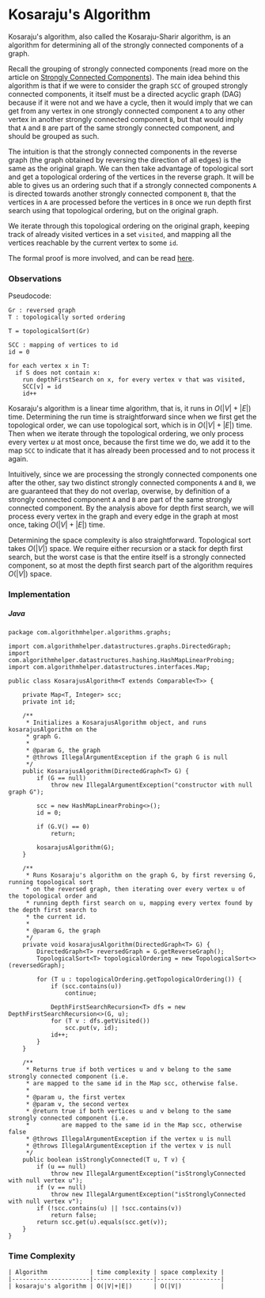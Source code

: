 # Kosaraju's Algorithm

Kosaraju's algorithm, also called the Kosaraju-Sharir algorithm, is an algorithm for determining all
of the strongly connected components of a graph. 

Recall the grouping of strongly connected components (read more on the article on 
[Strongly Connected Components](/categories/algorithms/graphs/strongly-connected-components)).
The main idea behind this algorithm is that if we were to consider the graph `SCC` of grouped 
strongly connected components, it itself must be a directed acyclic graph (DAG) because if it were
not and we have a cycle, then it would imply that we can get from any vertex in one strongly 
connected component `A` to any other vertex in another strongly connected component `B`, but that
would imply that `A` and `B` are part of the same strongly connected component, and should be 
grouped as such. 

The intuition is that the strongly connected components in the reverse graph (the graph obtained
by reversing the direction of all edges) is the same as the original graph. We can then take 
advantage of topological sort and get a topological ordering of the vertices in the reverse graph.
It will be able to gives us an ordering such that if a strongly connected components `A` is directed
towards another strongly connected component `B`, that the vertices in `A` are processed before
the vertices in `B` once we run depth first search using that topological ordering, but on the 
original graph.

We iterate through this topological ordering on the original graph, keeping track of already visited
vertices in a set `visited`, and mapping all the vertices reachable by the current vertex to some
`id`. 

The formal proof is more involved, and can be read [here](http://www-sop.inria.fr/marelle/Laurent.Thery/Kosaraju/Kosaraju.pdf).

### Observations

Pseudocode:

```
Gr : reversed graph
T : topologically sorted ordering

T = topologicalSort(Gr)

SCC : mapping of vertices to id
id = 0

for each vertex x in T:
  if S does not contain x:
    run depthFirstSearch on x, for every vertex v that was visited,
    SCC[v] = id
    id++
```

Kosaraju's algorithm is a linear time algorithm, that is, it runs in $O(|V|+|E|)$ time. Determining
the run time is straightforward since when we first get the topological order, we can use 
topological sort, which is in $O(|V|+|E|)$ time. Then when we iterate through the topological 
ordering, we only process every vertex $u$ at most once, because the first time we do, we add it to
the map `SCC` to indicate that it has already been processed and to not process it again.

Intuitively, since we are processing the strongly connected components one after the other, say two
distinct strongly connected components `A` and `B`, we are guaranteed that they do not overlap,
overwise, by definition of a strongly connected component `A` and `B` are part of the same 
strongly connected component. By the analysis above for depth first search, we will process every 
vertex in the graph and every edge in the graph at most once, taking $O(|V|+|E|)$ time.

Determining the space complexity is also straightforward. Topological sort takes $O(|V|)$ space. We
require either recursion or a stack for depth first search, but the worst case is that the entire 
itself is a strongly connected component, so at most the depth first search part of the algorithm 
requires $O(|V|)$ space.

### Implementation

##### Java

```
package com.algorithmhelper.algorithms.graphs;

import com.algorithmhelper.datastructures.graphs.DirectedGraph;
import com.algorithmhelper.datastructures.hashing.HashMapLinearProbing;
import com.algorithmhelper.datastructures.interfaces.Map;

public class KosarajusAlgorithm<T extends Comparable<T>> {

    private Map<T, Integer> scc;
    private int id;

    /**
     * Initializes a KosarajusAlgorithm object, and runs kosarajusAlgorithm on the
     * graph G.
     *
     * @param G, the graph
     * @throws IllegalArgumentException if the graph G is null
     */
    public KosarajusAlgorithm(DirectedGraph<T> G) {
        if (G == null)
            throw new IllegalArgumentException("constructor with null graph G");

        scc = new HashMapLinearProbing<>();
        id = 0;

        if (G.V() == 0)
            return;

        kosarajusAlgorithm(G);
    }

    /**
     * Runs Kosaraju's algorithm on the graph G, by first reversing G, running topological sort
     * on the reversed graph, then iterating over every vertex u of the topological order and
     * running depth first search on u, mapping every vertex found by the depth first search to
     * the current id.
     *
     * @param G, the graph
     */
    private void kosarajusAlgorithm(DirectedGraph<T> G) {
        DirectedGraph<T> reversedGraph = G.getReverseGraph();
        TopologicalSort<T> topologicalOrdering = new TopologicalSort<>(reversedGraph);

        for (T u : topologicalOrdering.getTopologicalOrdering()) {
            if (scc.contains(u))
                continue;

            DepthFirstSearchRecursion<T> dfs = new DepthFirstSearchRecursion<>(G, u);
            for (T v : dfs.getVisited())
                scc.put(v, id);
            id++;
        }
    }

    /**
     * Returns true if both vertices u and v belong to the same strongly connected component (i.e.
     * are mapped to the same id in the Map scc, otherwise false.
     *
     * @param u, the first vertex
     * @param v, the second vertex
     * @return true if both vertices u and v belong to the same strongly connected component (i.e.
     *         are mapped to the same id in the Map scc, otherwise false
     * @throws IllegalArgumentException if the vertex u is null
     * @throws IllegalArgumentException if the vertex v is null
     */
    public boolean isStronglyConnected(T u, T v) {
        if (u == null)
            throw new IllegalArgumentException("isStronglyConnected with null vertex u");
        if (v == null)
            throw new IllegalArgumentException("isStronglyConnected with null vertex v");
        if (!scc.contains(u) || !scc.contains(v))
            return false;
        return scc.get(u).equals(scc.get(v));
    }
}
```

### Time Complexity

```
| Algorithm            | time complexity | space complexity |
|----------------------|-----------------|------------------|
| kosaraju's algorithm | O(|V|+|E|)      | O(|V|)           |
```

